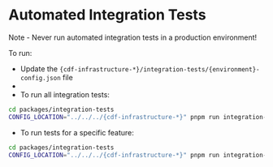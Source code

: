# Automated Integration Tests

Note - Never run automated integration tests in a production environment!

To run:

- Update the `{cdf-infrastructure-*}/integration-tests/{environment}-config.json` file
- 
- To run all integration tests:

```sh
cd packages/integration-tests
CONFIG_LOCATION="../../../{cdf-infrastructure-*}" pnpm run integration-test
```

- To run tests for a specific feature:

```sh
cd packages/integration-tests
CONFIG_LOCATION="../../../{cdf-infrastructure-*}" pnpm run integration-test -- features/commands/*.feature
```
